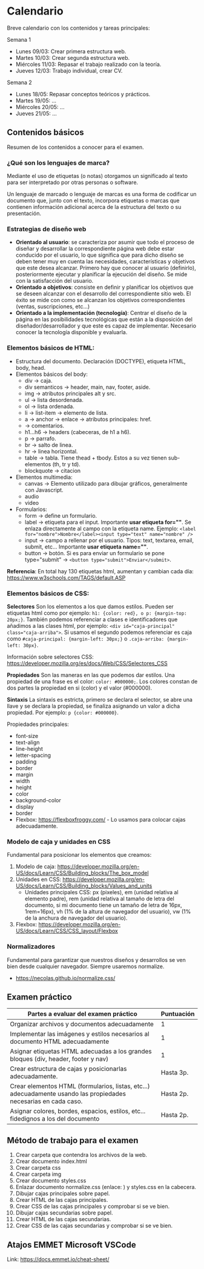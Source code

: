 # Calendario

Breve calendario con los contenidos y tareas principales:

Semana 1

-   Lunes 09/03: Crear primera estructura web.
-   Martes 10/03: Crear segunda estructura web.
-   Miércoles 11/03: Repasar el trabajo realizado con la teoría.
-   Jueves 12/03: Trabajo individual, crear CV.

Semana 2

-   Lunes 18/05: Repasar conceptos teóricos y prácticos.
-   Martes 19/05: ...
-   Miércoles 20/05: ...
-   Jueves 21/05: ...

## Contenidos básicos

Resumen de los contenidos a conocer para el examen.

### ¿Qué son los lenguajes de marca?

Mediante el uso de etiquetas (o notas) otorgamos un significado al texto para ser interpretado por otras personas o software.

Un lenguaje de marcado o lenguaje de marcas es una forma de codificar un documento que, junto con el texto, incorpora etiquetas o marcas que contienen información adicional acerca de la estructura del texto o su presentación.

### Estrategias de diseño web

-   **Orientado al usuario**: se caracteriza por asumir que todo el proceso de diseñar y desarrollar la correspondiente página web debe estar conducido por el usuario, lo que significa que para dicho diseño se deben tener muy en cuenta las necesidades, características y objetivos que este desea alcanzar. Primero hay que conocer al usuario (definirlo), posteriormente ejecutar y planificar la ejecución del diseño. Se mide con la satisfacción del usuario.
-   **Orientado a objetivos**: consiste en definir y planificar los objetivos que se deseen alcanzar con el desarrollo del correspondiente sitio web. El éxito se mide con como se alcanzan los objetivos correspondientes (ventas, suscripciones, etc...)
-   **Orientado a la implementación (tecnología)**: Centrar el diseño de la página en las posibilidades tecnológicas que están a la disposición del diseñador/desarrollador y que este es capaz de implementar. Necesario conocer la tecnología disponible y evaluarla.

### Elementos básicos de HTML:

-   Estructura del documento. Declaración (DOCTYPE), etiqueta HTML, body, head.
-   Elementos básicos del body:
    -   div -> caja.
    -   div semanticos -> header, main, nav, footer, aside.
    -   img -> atributos principales alt y src.
    -   ul -> lista desordenada.
    -   ol -> lista ordenada.
    -   li -> list-item -> elemento de lista.
    -   a -> anchor -> enlace -> atributos principales: href.
    -   **<!--...-->** -> comentarios.
    -   h1...h6 -> headers (cabeceras, de h1 a h6).
    -   p -> parrafo.
    -   br -> salto de linea.
    -   hr -> linea horizontal.
    -   table -> tabla. Tiene thead + tbody. Estos a su vez tienen sub-elementos (th, tr y td).
    -   blockquote -> citacion
-   Elementos multimedia:
    -   canvas -> Elemento utilizado para dibujar gráficos, generalmente con Javascript.
    -   audio
    -   video
-   Formularios:
    -   form -> define un formulario.
    -   label -> etiqueta para el input. Importante **usar etiqueta for=""**. Se enlaza directamente al campo con la etiqueta name. Ejemplo: `<label for="nombre">Nombre</label><input type="text" name="nombre" />`
    -   input -> campo a rellenar por el usuario. Tipos: text, textarea, email, submit, etc... Importante **usar etiqueta name=""**.
    -   button -> botón. Si es para enviar un formulario se pone type="submit" -> `<button type="submit">Enviar</submit>`.

**Referencia**: En total hay 130 etiquetas html, aumentan y cambian cada día: https://www.w3schools.com/TAGS/default.ASP

### Elementos básicos de CSS:

**Selectores**
Son los elementos a los que damos estilos. Pueden ser etiquetas html como por ejemplo: `h1: {color: red}, o p: {margin-top: 20px;}`. También podemos referenciar a clases e identificadores que añadimos a las clases html, por ejemplo: `<div id="caja-principal" class="caja-arriba">`. Si usamos el segundo podemos referenciar es caja como `#caja-principal: {margin-left: 30px;}` o `.caja-arriba: {margin-left: 30px}`.

Información sobre selectores CSS: https://developer.mozilla.org/es/docs/Web/CSS/Selectores_CSS

**Propiedades**
Son las maneras en las que podemos dar estilos. Una propiedad de una frase es el color: `color: #000000;`. Los colores constan de dos partes la propiedad en si (color) y el valor (#000000).

**Sintaxis**
La sintaxis es estricta, primero se declara el selector, se abre una llave y se declara la propiedad, se finaliza asignando un valor a dicha propiedad. Por ejemplo: `p {color: #000000}`.

Propiedades principales:

-   font-size
-   text-align
-   line-height
-   letter-spacing
-   padding
-   border
-   margin
-   width
-   height
-   color
-   background-color
-   display
-   border
-   Flexbox: https://flexboxfroggy.com/ - Lo usamos para colocar cajas adecuadamente.

### Modelo de caja y unidades en CSS

Fundamental para posicionar los elementos que creamos:

1. Modelo de caja: https://developer.mozilla.org/en-US/docs/Learn/CSS/Building_blocks/The_box_model
2. Unidades en CSS: https://developer.mozilla.org/en-US/docs/Learn/CSS/Building_blocks/Values_and_units
    - Unidades principales CSS: px (pixeles), em (unidad relativa al elemento padre), rem (unidad relativa al tamaño de letra del documento, si mi documento tiene un tamaño de letra de 16px, 1rem=16px), vh (1% de la altura de navegador del usuario), vw (1% de la anchura de navegador del usuario).
3. Flexbox: https://developer.mozilla.org/en-US/docs/Learn/CSS/CSS_layout/Flexbox

### Normalizadores

Fundamental para garantizar que nuestros diseños y desarrollos se ven bien desde cualquier navegador. Siempre usaremos normalize.

-   https://necolas.github.io/normalize.css/

## Examen práctico

| Partes a evaluar del examen práctico                                                                             | Puntuación |
| ---------------------------------------------------------------------------------------------------------------- | ---------- |
| Organizar archivos y documentos adecuadamente                                                                    | 1          |
| Implementar las imágenes y estilos necesarios al documento HTML adecuadamente                                    | 1          |
| Asignar etiquetas HTML adecuadas a los grandes bloques (div, header, footer y nav)                               | 1          |
| Crear estructura de cajas y posicionarlas adecuadamente.                                                         | Hasta 3p.  |
| Crear elementos HTML (formularios, listas, etc...) adecuadamente usando las propiedades necesarias en cada caso. | Hasta 2p.  |
| Asignar colores, bordes, espacios, estilos, etc... fidedignos a los del documento                                | Hasta 2p.  |

## Método de trabajo para el examen

1. Crear carpeta que contendra los archivos de la web.
2. Crear documento index.html
3. Crear carpeta css
4. Crear carpeta img
5. Crear documento styles.css
6. Enlazar documento normalize.css (enlace: ) y styles.css en la cabecera.
7. Dibujar cajas principales sobre papel.
8. Crear HTML de las cajas principales.
9. Crear CSS de las cajas principales y comprobar si se ve bien.
10. Dibujar cajas secundarias sobre papel.
11. Crear HTML de las cajas secundarias.
12. Crear CSS de las cajas secundarias y comprobar si se ve bien.

## Atajos EMMET Microsoft VSCode

Link: https://docs.emmet.io/cheat-sheet/
